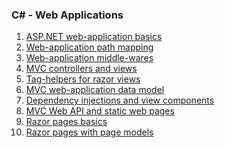 <h3>C# - Web Applications</h3>
<ol>
  <li><a href="StartupTest">ASP.NET web-application basics</a></li>
  <li><a href="MappingTest">Web-application path mapping</a></li>
  <li><a href="MiddlewareTest">Web-application middle-wares</a></li>
  <li><a href="MvcRouteTest">MVC controllers and views</a></li>
  <li><a href="TagHelperTest">Tag-helpers for razor views</a></li>
  <li><a href="ModelTest">MVC web-application data model</a></li>
  <li><a href="EFModelTest">Dependency injections and view components</a></li>
  <li><a href="WbApiTest">MVC Web API and static web pages</a></li>
  <li><a href="RazorPageTest">Razor pages basics</a></li>
  <li><a href="PageModelTest">Razor pages with page models</a></li>
</ol>